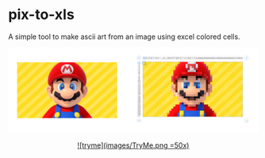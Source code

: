 # pix-to-xls

A simple tool to make ascii art from an image using excel colored cells.

![mario](images/mario@2x.png)

<center>

[![tryme](images/TryMe.png =50x)](https://pix-to-xls.now.sh/)

</center>